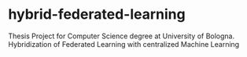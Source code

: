 # hybrid-federated-learning
Thesis Project for Computer Science degree at University of Bologna. Hybridization of Federated Learning with centralized Machine Learning
